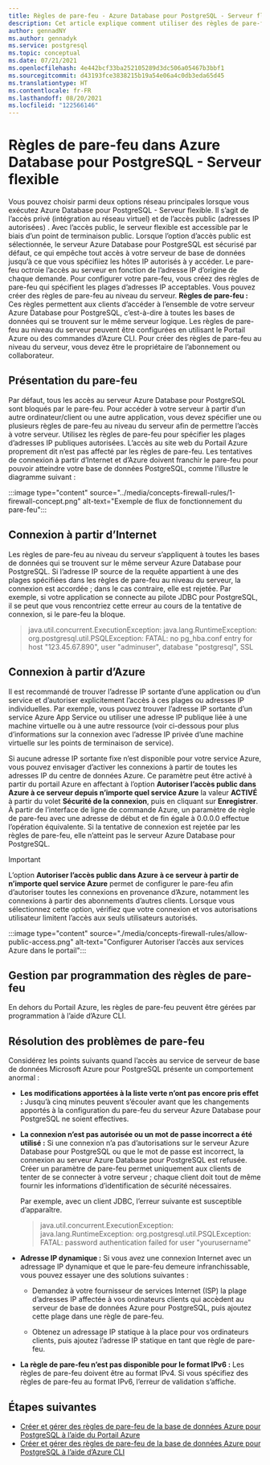 ```yaml
---
title: Règles de pare-feu - Azure Database pour PostgreSQL - Serveur flexible
description: Cet article explique comment utiliser des règles de pare-feu pour se connecter à Azure Database pour PostgreSQL - Serveur flexible avec option de déploiement d’un réseau public.
author: gennadNY
ms.author: gennadyk
ms.service: postgresql
ms.topic: conceptual
ms.date: 07/21/2021
ms.openlocfilehash: 4e442bcf33ba252105289d3dc506a05467b3bbf1
ms.sourcegitcommit: d43193fce3838215b19a54e06a4c0db3eda65d45
ms.translationtype: HT
ms.contentlocale: fr-FR
ms.lasthandoff: 08/20/2021
ms.locfileid: "122566146"
---
```

# <a name="firewall-rules-in-azure-database-for-postgresql---flexible-server"></a>Règles de pare-feu dans Azure Database pour PostgreSQL - Serveur flexible
Vous pouvez choisir parmi deux options réseau principales lorsque vous exécutez Azure Database pour PostgreSQL - Serveur flexible. Il s’agit de l’accès privé (intégration au réseau virtuel) et de l’accès public (adresses IP autorisées) . Avec l’accès public, le serveur flexible est accessible par le biais d’un point de terminaison public.
Lorsque l’option d’accès public est sélectionnée, le serveur Azure Database pour PostgreSQL est sécurisé par défaut, ce qui empêche tout accès à votre serveur de base de données jusqu’à ce que vous spécifiiez les hôtes IP autorisés à y accéder. Le pare-feu octroie l’accès au serveur en fonction de l’adresse IP d’origine de chaque demande.
Pour configurer votre pare-feu, vous créez des règles de pare-feu qui spécifient les plages d’adresses IP acceptables. Vous pouvez créer des règles de pare-feu au niveau du serveur.
**Règles de pare-feu :** Ces règles permettent aux clients d’accéder à l’ensemble de votre serveur Azure Database pour PostgreSQL, c’est-à-dire à toutes les bases de données qui se trouvent sur le même serveur logique. Les règles de pare-feu au niveau du serveur peuvent être configurées en utilisant le Portail Azure ou des commandes d’Azure CLI. Pour créer des règles de pare-feu au niveau du serveur, vous devez être le propriétaire de l’abonnement ou collaborateur.

## <a name="firewall-overview"></a>Présentation du pare-feu
Par défaut, tous les accès au serveur Azure Database pour PostgreSQL sont bloqués par le pare-feu. Pour accéder à votre serveur à partir d’un autre ordinateur/client ou une autre application, vous devez spécifier une ou plusieurs règles de pare-feu au niveau du serveur afin de permettre l’accès à votre serveur. Utilisez les règles de pare-feu pour spécifier les plages d’adresses IP publiques autorisées. L’accès au site web du Portail Azure proprement dit n’est pas affecté par les règles de pare-feu.
Les tentatives de connexion à partir d’Internet et d’Azure doivent franchir le pare-feu pour pouvoir atteindre votre base de données PostgreSQL, comme l’illustre le diagramme suivant :

:::image type="content" source="../media/concepts-firewall-rules/1-firewall-concept.png" alt-text="Exemple de flux de fonctionnement du pare-feu":::

## <a name="connecting-from-the-internet"></a>Connexion à partir d’Internet
Les règles de pare-feu au niveau du serveur s’appliquent à toutes les bases de données qui se trouvent sur le même serveur Azure Database pour PostgreSQL. Si l’adresse IP source de la requête appartient à une des plages spécifiées dans les règles de pare-feu au niveau du serveur, la connexion est accordée ; dans le cas contraire, elle est rejetée. Par exemple, si votre application se connecte au pilote JDBC pour PostgreSQL, il se peut que vous rencontriez cette erreur au cours de la tentative de connexion, si le pare-feu la bloque.
> java.util.concurrent.ExecutionException: java.lang.RuntimeException: org.postgresql.util.PSQLException: FATAL: no pg\_hba.conf entry for host "123.45.67.890", user "adminuser", database "postgresql", SSL

## <a name="connecting-from-azure"></a>Connexion à partir d’Azure
Il est recommandé de trouver l’adresse IP sortante d’une application ou d’un service et d’autoriser explicitement l’accès à ces plages ou adresses IP individuelles. Par exemple, vous pouvez trouver l’adresse IP sortante d’un service Azure App Service ou utiliser une adresse IP publique liée à une machine virtuelle ou à une autre ressource (voir ci-dessous pour plus d’informations sur la connexion avec l’adresse IP privée d’une machine virtuelle sur les points de terminaison de service). 

Si aucune adresse IP sortante fixe n’est disponible pour votre service Azure, vous pouvez envisager d’activer les connexions à partir de toutes les adresses IP du centre de données Azure. Ce paramètre peut être activé à partir du portail Azure en affectant à l’option **Autoriser l’accès public dans Azure à ce serveur depuis n’importe quel service Azure** la valeur **ACTIVÉ** à partir du volet **Sécurité de la connexion**, puis en cliquant sur **Enregistrer**. À partir de l’interface de ligne de commande Azure, un paramètre de règle de pare-feu avec une adresse de début et de fin égale à 0.0.0.0 effectue l’opération équivalente. Si la tentative de connexion est rejetée par les règles de pare-feu, elle n’atteint pas le serveur Azure Database pour PostgreSQL.

> [!IMPORTANT]
> L’option **Autoriser l’accès public dans Azure à ce serveur à partir de n’importe quel service Azure** permet de configurer le pare-feu afin d’autoriser toutes les connexions en provenance d’Azure, notamment les connexions à partir des abonnements d’autres clients. Lorsque vous sélectionnez cette option, vérifiez que votre connexion et vos autorisations utilisateur limitent l’accès aux seuls utilisateurs autorisés.
> 

:::image type="content" source="./media/concepts-firewall-rules/allow-public-access.png" alt-text="Configurer Autoriser l’accès aux services Azure dans le portail":::
## <a name="programmatically-managing-firewall-rules"></a>Gestion par programmation des règles de pare-feu
En dehors du Portail Azure, les règles de pare-feu peuvent être gérées par programmation à l’aide d’Azure CLI.


## <a name="troubleshooting-firewall-issues"></a>Résolution des problèmes de pare-feu
Considérez les points suivants quand l’accès au service de serveur de base de données Microsoft Azure pour PostgreSQL présente un comportement anormal :

* **Les modifications apportées à la liste verte n’ont pas encore pris effet :** Jusqu’à cinq minutes peuvent s’écouler avant que les changements apportés à la configuration du pare-feu du serveur Azure Database pour PostgreSQL ne soient effectives.

* **La connexion n’est pas autorisée ou un mot de passe incorrect a été utilisé :** Si une connexion n’a pas d’autorisations sur le serveur Azure Database pour PostgreSQL ou que le mot de passe est incorrect, la connexion au serveur Azure Database pour PostgreSQL est refusée. Créer un paramètre de pare-feu permet uniquement aux clients de tenter de se connecter à votre serveur ; chaque client doit tout de même fournir les informations d’identification de sécurité nécessaires.

   Par exemple, avec un client JDBC, l’erreur suivante est susceptible d’apparaître.
   > java.util.concurrent.ExecutionException: java.lang.RuntimeException: org.postgresql.util.PSQLException: FATAL: password authentication failed for user "yourusername"

* **Adresse IP dynamique :** Si vous avez une connexion Internet avec un adressage IP dynamique et que le pare-feu demeure infranchissable, vous pouvez essayer une des solutions suivantes :

   * Demandez à votre fournisseur de services Internet (ISP) la plage d’adresses IP affectée à vos ordinateurs clients qui accèdent au serveur de base de données Azure pour PostgreSQL, puis ajoutez cette plage dans une règle de pare-feu.

   * Obtenez un adressage IP statique à la place pour vos ordinateurs clients, puis ajoutez l’adresse IP statique en tant que règle de pare-feu.

  


* **La règle de pare-feu n’est pas disponible pour le format IPv6 :** Les règles de pare-feu doivent être au format IPv4. Si vous spécifiez des règles de pare-feu au format IPv6, l’erreur de validation s’affiche.


## <a name="next-steps"></a>Étapes suivantes

* [Créer et gérer des règles de pare-feu de la base de données Azure pour PostgreSQL à l’aide du Portail Azure](how-to-manage-firewall-portal.md)
* [Créer et gérer des règles de pare-feu de la base de données Azure pour PostgreSQL à l’aide d’Azure CLI](how-to-manage-firewall-cli.md)
